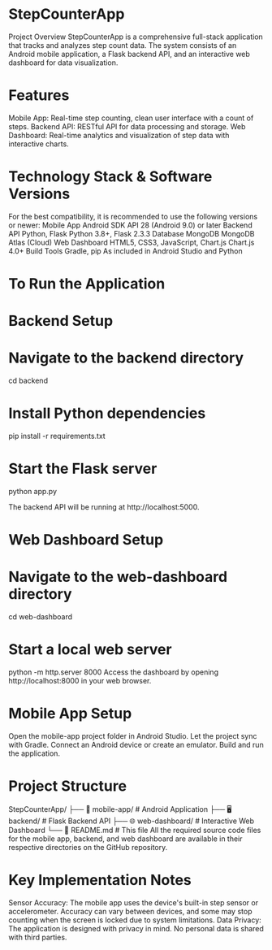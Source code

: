 # StepCounterApp

Project Overview
StepCounterApp is a comprehensive full-stack application that tracks and analyzes step count data. The system consists of an Android mobile application, a Flask backend API, and an interactive web dashboard for data visualization.

# Features

Mobile App: Real-time step counting, clean user interface with a count of steps.
Backend API: RESTful API for data processing and storage.
Web Dashboard: Real-time analytics and visualization of step data with interactive charts.

# Technology Stack & Software Versions
For the best compatibility, it is recommended to use the following versions or newer:
Mobile App	Android SDK	API 28 (Android 9.0) or later
Backend API	Python, Flask	Python 3.8+, Flask 2.3.3
Database	MongoDB	MongoDB Atlas (Cloud)
Web Dashboard	HTML5, CSS3, JavaScript, Chart.js	Chart.js 4.0+
Build Tools	Gradle, pip	As included in Android Studio and Python

# To Run the Application

# Backend Setup
# Navigate to the backend directory
cd backend

# Install Python dependencies
pip install -r requirements.txt

# Start the Flask server
python app.py

The backend API will be running at http://localhost:5000.

# Web Dashboard Setup
# Navigate to the web-dashboard directory
cd web-dashboard

# Start a local web server
python -m http.server 8000
Access the dashboard by opening http://localhost:8000 in your web browser.

# Mobile App Setup
Open the mobile-app project folder in Android Studio.
Let the project sync with Gradle.
Connect an Android device or create an emulator.
Build and run the application.

# Project Structure
StepCounterApp/
├── 📱 mobile-app/          # Android Application
├── 🖥️ backend/            # Flask Backend API
├── 🌐 web-dashboard/       # Interactive Web Dashboard
└── 📄 README.md            # This file
All the required source code files for the mobile app, backend, and web dashboard are available in their respective directories on the GitHub repository.

# Key Implementation Notes
Sensor Accuracy: The mobile app uses the device's built-in step sensor or accelerometer. Accuracy can vary between devices, and some may stop counting when the screen is locked due to system limitations.
Data Privacy: The application is designed with privacy in mind. No personal data is shared with third parties.
